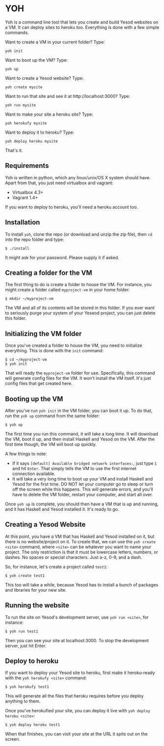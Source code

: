 YOH
===

Yoh is a command line tool that lets you create and build Yesod websites on a VM. It can deploy sites to heroku too. Everything is done with a few simple commands. 

Want to create a VM in your current folder? Type:

    yoh init
    
Want to boot up the VM? Type:

    yoh up
    
Want to create a Yesod website? Type:

    yoh create mysite
    
Want to run that site and see it at http://localhost:3000? Type:

    yoh run mysite
    
Want to make your site a heroku site? Type:

    yoh herokufy mysite

Want to deploy it to heroku? Type:

    yoh deploy heroku mysite

That's it. 


Requirements
------------

Yoh is written in python, which any linux/unix/OS X system should have. Apart from that, you just need virtualbox and vagrant:

* Virtualbox 4.3+
* Vagrant 1.4+

If you want to deploy to heroku, you'll need a heroku account too.


Installation
------------

To install `yoh`, clone the repo (or download and unzip the zip file), then `cd` into the repo folder and type:

    $ ./install

It might ask for your password. Please supply it if asked.


Creating a folder for the VM
----------------------------

The first thing to do is create a folder to house the VM. For instance, you might create a folder called `myproject-vm` in your home folder:

    $ mkdir ~/myproject-vm

The VM and all of its contents will be stored in this folder. If you ever want to seriously purge your system of your Yeseod project, you can just delete this folder. 


Initializing the VM folder
--------------------------

Once you've created a folder to house the VM, you need to initialize everything. This is done with the `init` command:

    $ cd ~/myproject-vm 
    $ yoh init

That will ready the `myproject-vm` folder for use. Specifically, this command will generate config files for the VM. It won't install the VM itself. It's just config files that get created here.


Booting up the VM
-----------------

After you've run `yoh init` in the VM folder, you can boot it up. To do that, run the `yoh up` command from the same folder:

    $ yoh up

The first time you run this command, it will take a long time. It will download the VM, boot it up, and then install Haskell and Yesod on the VM. After the first time though, the VM will boot up quickly.

A few things to note:
* If it says `[default] Available bridged network interfaces:`, just type `1` and hit `Enter`. That simply tells the VM to use the first internet connection available.
* It will take a very long time to boot up your VM and install Haskell and Yesod for the first time. DO NOT let your computer go to sleep or turn off the screen while this happens. This will generate errors, and you'll have to delete the VM folder, restart your computer, and start all over. 

Once `yoh up` is complete, you should then have a VM that is up and running, and it has Haskell and Yesod installed it. It's ready to go.


Creating a Yesod Website
------------------------

At this point, you have a VM that has Haskell and Yesod installed on it, but there is no website/project on it. To create that, we can use the `yoh create <site>` command, where `<site>` can be whatever you want to name your project. The only restriction is that it must be lowercase letters, numbers, or dashes. No spaces or special characters. Just a-z, 0-9, and a dash.

So, for instance, let's create a project called `test1`:

    $ yoh create test1

This too will take a while, because Yesod has to install a bunch of packages and libraries for your new site. 


Running the website
-------------------

To run the site on Yesod's development server, use `yoh run <site>`, for instance:

    $ yoh run test1

Then you can see your site at localhost:3000. To stop the development server, just hit Enter.


Deploy to heroku
----------------

If you want to deploy your Yesod site to heroku, first make it heroku-ready with the `yoh herokufy <site>` command:

    $ yoh herokufy test1
    
This will generate all the files that heroku requires before you deploy anything to them.

Once you've herokufied your site, you can deploy it live with `yoh deploy heroku <site>`:

    $ yoh deploy heroku test1
    
When that finishes, you can visit your site at the URL it spits out on the screen.

